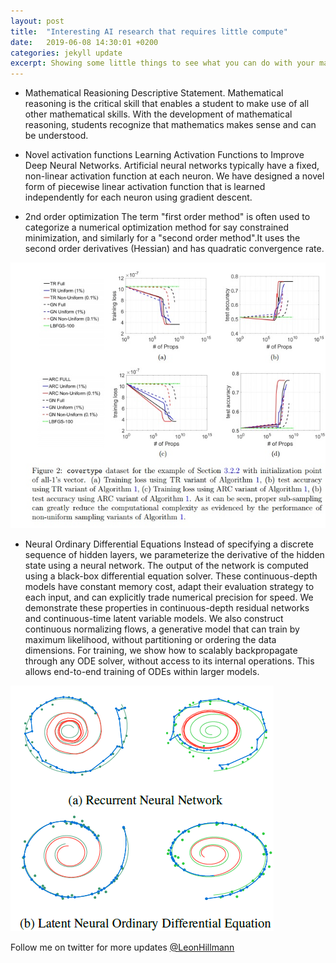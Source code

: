 ```yaml
---
layout: post
title:  "Interesting AI research that requires little compute"
date:   2019-06-08 14:30:01 +0200
categories: jekyll update
excerpt: Showing some little things to see what you can do with your machine learning knowledge with fairly little computing power.
---
```


- Mathematical Reasioning 
Descriptive Statement. Mathematical reasoning is the critical skill that enables a student to make use of all other mathematical skills. With the development of mathematical reasoning, students recognize that mathematics makes sense and can be understood.

- Novel activation functions
Learning Activation Functions to Improve Deep Neural Networks. Artificial neural networks typically have a fixed, non-linear activation function at each neuron. We have designed a novel form of piecewise linear activation function that is learned independently for each neuron using gradient descent.

- 2nd order optimization 
The term "first order method" is often used to categorize a numerical optimization method for say constrained minimization, and similarly for a "second order method".It uses the second order derivatives (Hessian) and has quadratic convergence rate.
<div class="imgcap">
<img src="/assets/nncompute/2ndorfder.jpg">
</div>

- Neural Ordinary Differential Equations
Instead of specifying a discrete sequence of hidden layers, we parameterize the derivative of the hidden state using a neural network. The output of the network is computed using a black-box differential equation solver. These continuous-depth models have constant memory cost, adapt their evaluation strategy to each input, and can explicitly trade numerical precision for speed. We demonstrate these properties in continuous-depth residual networks and continuous-time latent variable models. We also construct continuous normalizing flows, a generative model that can train by maximum likelihood, without partitioning or ordering the data dimensions. For training, we show how to scalably backpropagate through any ODE solver, without access to its internal operations. This allows end-to-end training of ODEs within larger models.
<div class="imgcap">
<img src="/assets/nncompute/neuraldiff.png">
</div>

Follow me on twitter for more updates [@LeonHillmann](https://twitter.com/LeonHillmann)